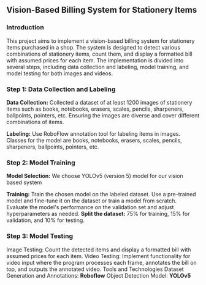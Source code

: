 ## **Vision-Based Billing System for Stationery Items**

### **Introduction**
This project aims to implement a vision-based billing system for stationery items purchased in a shop. The system is designed to detect various combinations of stationery items, count them, and display a formatted bill with assumed prices for each item. The implementation is divided into several steps, including data collection and labeling, model training, and model testing for both images and videos.

### **Step 1: Data Collection and Labeling**
**Data Collection:**
Collected a dataset of at least 1200 images of stationery items such as books, notebooks, erasers, scales, pencils, sharpeners, ballpoints, pointers, etc.
Ensuring the images are diverse and cover different combinations of items.

**Labeling:**
Use RoboFlow annotation tool for labeling items in images.
Classes for the model are books, notebooks, erasers, scales, pencils, sharpeners, ballpoints, pointers, etc.

### **Step 2: Model Training**
**Model Selection:**
We choose YOLOv5 (version 5) model for our vision based system

**Training:**
Train the chosen model on the labeled dataset. Use a pre-trained model and fine-tune it on the dataset or train a model from scratch. Evaluate the model's performance on the validation set and adjust hyperparameters as needed.
**Split the dataset:** 75% for training, 15% for validation, and 10% for testing.

### **Step 3: Model Testing**
Image Testing:
Count the detected items and display a formatted bill with assumed prices for each item.
Video Testing:
Implement functionality for video input where the program processes each frame, annotates the bill on top, and outputs the annotated video.
Tools and Technologies
Dataset Generation and Annotations: **Roboflow**
Object Detection Model: **YOLOv5**
